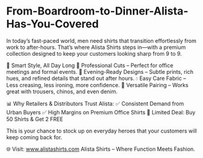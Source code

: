# From-Boardroom-to-Dinner-Alista-Has-You-Covered
In today’s fast-paced world, men need shirts that transition effortlessly from work to after-hours. That’s where Alista Shirts steps in—with a premium collection designed to keep your customers looking sharp from 9 to 9.

💼 Smart Style, All Day Long
👔 Professional Cuts – Perfect for office meetings and formal events.
🌇 Evening-Ready Designs – Subtle prints, rich hues, and refined details that stand out after hours.
💧 Easy Care Fabric – Less creasing, less ironing, more confidence.
👞 Versatile Pairing – Works great with trousers, chinos, and even denim.

📊 Why Retailers & Distributors Trust Alista:
✅ Consistent Demand from Urban Buyers
✅ High Margins on Premium Office Shirts
🎁 Limited Deal: Buy 50 Shirts & Get 2 FREE

This is your chance to stock up on everyday heroes that your customers will keep coming back for.

🌐 Visit: www.alistashirts.com
Alista Shirts – Where Function Meets Fashion.

